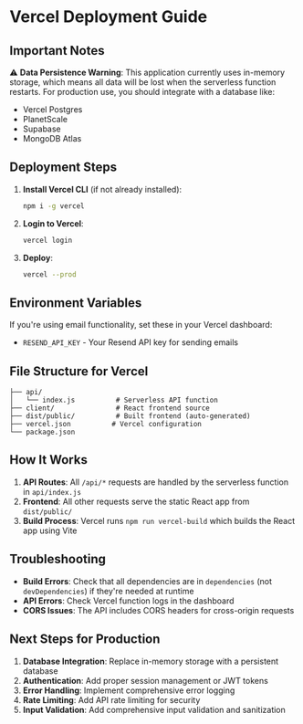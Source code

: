 # Vercel Deployment Guide

## Important Notes

⚠️ **Data Persistence Warning**: This application currently uses in-memory storage, which means all data will be lost when the serverless function restarts. For production use, you should integrate with a database like:
- Vercel Postgres
- PlanetScale
- Supabase
- MongoDB Atlas

## Deployment Steps

1. **Install Vercel CLI** (if not already installed):
   ```bash
   npm i -g vercel
   ```

2. **Login to Vercel**:
   ```bash
   vercel login
   ```

3. **Deploy**:
   ```bash
   vercel --prod
   ```

## Environment Variables

If you're using email functionality, set these in your Vercel dashboard:

- `RESEND_API_KEY` - Your Resend API key for sending emails

## File Structure for Vercel

```
├── api/
│   └── index.js          # Serverless API function
├── client/               # React frontend source
├── dist/public/          # Built frontend (auto-generated)
├── vercel.json          # Vercel configuration
└── package.json
```

## How It Works

1. **API Routes**: All `/api/*` requests are handled by the serverless function in `api/index.js`
2. **Frontend**: All other requests serve the static React app from `dist/public/`
3. **Build Process**: Vercel runs `npm run vercel-build` which builds the React app using Vite

## Troubleshooting

- **Build Errors**: Check that all dependencies are in `dependencies` (not `devDependencies`) if they're needed at runtime
- **API Errors**: Check Vercel function logs in the dashboard
- **CORS Issues**: The API includes CORS headers for cross-origin requests

## Next Steps for Production

1. **Database Integration**: Replace in-memory storage with a persistent database
2. **Authentication**: Add proper session management or JWT tokens
3. **Error Handling**: Implement comprehensive error logging
4. **Rate Limiting**: Add API rate limiting for security
5. **Input Validation**: Add comprehensive input validation and sanitization